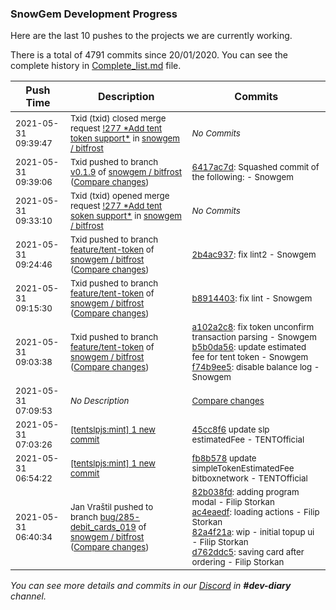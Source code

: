 
### SnowGem Development Progress

Here are the last 10 pushes to the projects we are currently working.

There is a total of 4791 commits since 20/01/2020. You can see the complete history in
 [Complete_list.md](Complete_list.md) file.

| Push Time | Description | Commits |
| --- | --- | --- |
| <sub>2021-05-31 09:39:47</sub> | <sub>Txid (txid) closed merge request [\!277 \*Add tent token support\*](https://gitlab.com/snowgem/bitfrost/-/merge_requests/277) in [snowgem / bitfrost](https://gitlab.com/snowgem/bitfrost)</sub> | <sub>_No Commits_</sub> |
| <sub>2021-05-31 09:39:06</sub> | <sub>Txid pushed to branch [v0\.1\.9](https://gitlab.com/snowgem/bitfrost/commits/v0.1.9) of [snowgem / bitfrost](https://gitlab.com/snowgem/bitfrost) ([Compare changes](https://gitlab.com/snowgem/bitfrost/compare/f90ab9963b7abfcd7287380c75a9b6080ae9cea2...6417ac7d773193090868634d40c64674fd2dd982))</sub> | <sub>[6417ac7d](https://gitlab.com/snowgem/bitfrost/-/commit/6417ac7d773193090868634d40c64674fd2dd982): Squashed commit of the following: - Snowgem</sub> |
| <sub>2021-05-31 09:33:10</sub> | <sub>Txid (txid) opened merge request [\!277 \*Add tent soken support\*](https://gitlab.com/snowgem/bitfrost/-/merge_requests/277) in [snowgem / bitfrost](https://gitlab.com/snowgem/bitfrost)</sub> | <sub>_No Commits_</sub> |
| <sub>2021-05-31 09:24:46</sub> | <sub>Txid pushed to branch [feature/tent\-token](https://gitlab.com/snowgem/bitfrost/commits/feature/tent-token) of [snowgem / bitfrost](https://gitlab.com/snowgem/bitfrost) ([Compare changes](https://gitlab.com/snowgem/bitfrost/compare/b891440373caa21d2a2dffbcdac28ddbe51efd75...2b4ac9374fb84e43038b3b38c7d2f66a4827ecfb))</sub> | <sub>[2b4ac937](https://gitlab.com/snowgem/bitfrost/-/commit/2b4ac9374fb84e43038b3b38c7d2f66a4827ecfb): fix lint2 - Snowgem</sub> |
| <sub>2021-05-31 09:15:30</sub> | <sub>Txid pushed to branch [feature/tent\-token](https://gitlab.com/snowgem/bitfrost/commits/feature/tent-token) of [snowgem / bitfrost](https://gitlab.com/snowgem/bitfrost) ([Compare changes](https://gitlab.com/snowgem/bitfrost/compare/f74b9ee56a2e101b57285da0d04d81df85cb2da9...b891440373caa21d2a2dffbcdac28ddbe51efd75))</sub> | <sub>[b8914403](https://gitlab.com/snowgem/bitfrost/-/commit/b891440373caa21d2a2dffbcdac28ddbe51efd75): fix lint - Snowgem</sub> |
| <sub>2021-05-31 09:03:38</sub> | <sub>Txid pushed to branch [feature/tent\-token](https://gitlab.com/snowgem/bitfrost/commits/feature/tent-token) of [snowgem / bitfrost](https://gitlab.com/snowgem/bitfrost) ([Compare changes](https://gitlab.com/snowgem/bitfrost/compare/43bd59b399e17ec4899132e1eac31b0f896a2d7f...f74b9ee56a2e101b57285da0d04d81df85cb2da9))</sub> | <sub>[a102a2c8](https://gitlab.com/snowgem/bitfrost/-/commit/a102a2c8568f47f15da55810f9ca9bddebab538a): fix token unconfirm transaction parsing - Snowgem<br>[b5b0da56](https://gitlab.com/snowgem/bitfrost/-/commit/b5b0da561dd73edb813cdf77c0055e973423fe95): update estimated fee for tent token - Snowgem<br>[f74b9ee5](https://gitlab.com/snowgem/bitfrost/-/commit/f74b9ee56a2e101b57285da0d04d81df85cb2da9): disable balance log - Snowgem</sub> |
| <sub>2021-05-31 07:09:53</sub> | <sub>_No Description_</sub> | <sub>[Compare changes](https://github.com/TENTSLP/tentslpjs/compare/45cc8f6f5a44...08064cc6b176)</sub> |
| <sub>2021-05-31 07:03:26</sub> | <sub>[[tentslpjs:mint] 1 new commit](https://github.com/TENTSLP/tentslpjs/commit/45cc8f6f5a447dc3e9824e5f472a4812791c4cdc)</sub> | <sub>[45cc8f6](https://github.com/TENTSLP/tentslpjs/commit/45cc8f6f5a447dc3e9824e5f472a4812791c4cdc) update slp estimatedFee - TENTOfficial</sub> |
| <sub>2021-05-31 06:54:22</sub> | <sub>[[tentslpjs:mint] 1 new commit](https://github.com/TENTSLP/tentslpjs/commit/fb8b578ade91bb598dea51c81ec147d71db209bc)</sub> | <sub>[fb8b578](https://github.com/TENTSLP/tentslpjs/commit/fb8b578ade91bb598dea51c81ec147d71db209bc) update simpleTokenEstimatedFee bitboxnetwork - TENTOfficial</sub> |
| <sub>2021-05-31 06:40:34</sub> | <sub>Jan Vraštil pushed to branch [bug/285\-debit\_cards\_019](https://gitlab.com/snowgem/bitfrost/commits/bug/285-debit_cards_019) of [snowgem / bitfrost](https://gitlab.com/snowgem/bitfrost) ([Compare changes](https://gitlab.com/snowgem/bitfrost/compare/9df9211d304a1c6581bbfa81e6ed7fcbed062dd6...d762ddc5b3a3ac6f39f706ebc6bd7299deaac0db))</sub> | <sub>[82b038fd](https://gitlab.com/snowgem/bitfrost/-/commit/82b038fd271e15d6199f0dc1a8119b71f4508f2f): adding program modal - Filip Storkan<br>[ac4eaedf](https://gitlab.com/snowgem/bitfrost/-/commit/ac4eaedf5260d0f31403a443d4110cd031631b94): loading actions - Filip Storkan<br>[82a4f21a](https://gitlab.com/snowgem/bitfrost/-/commit/82a4f21a540110dc9b1505be525e38b94c050b5d): wip - initial topup ui - Filip Storkan<br>[d762ddc5](https://gitlab.com/snowgem/bitfrost/-/commit/d762ddc5b3a3ac6f39f706ebc6bd7299deaac0db): saving card after ordering - Filip Storkan</sub> |

_You can see more details and commits in our [Discord](https://discord.gg/zumGnbg) in **#dev-diary** channel._
